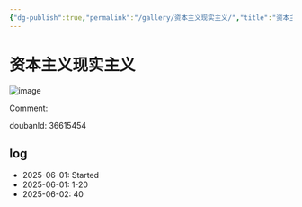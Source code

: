 ```yaml
---
{"dg-publish":true,"permalink":"/gallery/资本主义现实主义/","title":"资本主义现实主义","created":"2025-06-02T12:37:17.184+08:00"}
---
```



# 资本主义现实主义

![image](https://hiraeth-picbed.oss-cn-beijing.aliyuncs.com/s34765748.webp)

Comment: 



doubanId: 36615454

## log

- 2025-06-01: Started
- 2025-06-01: 1-20
- 2025-06-02: 40
